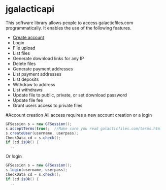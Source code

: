 # jgalacticapi

This software library allows people to access galacticfiles.com programmatically.  It enables the use of the following features.

* [Create account](#account-creation)
* Login
* File upload
* List files
* Generate download links for any IP
* Delete files
* Generate payment addresses
* List payment addresses
* List deposits
* Withdraw to address
* List withdraws
* Update file to public, private, or set download password
* Update file fee
* Grant users access to private files

#Account creation
All access requires a new account creation or a login

```java
GFSession s = new GFSession();
s.acceptTerms(true);  //Make sure you read galacticfiles.com/terms.html
s.createUser(username, userpass);
CheckData cd = s.check();
if (cd.isOk() {
  ..
```

Or login
```java
GFSession s = new GFSession();
s.login(username, userpass);
CheckData cd = s.check();
if (cd.isOk() {
  ..
```


